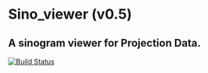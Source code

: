 # Sino_viewer (v0.5)
A sinogram viewer for Projection Data. 
----------
[![Build Status](https://travis-ci.org/NikEfth/SAvVy.svg?branch=master)](https://travis-ci.org/NikEfth/SAvVy)

